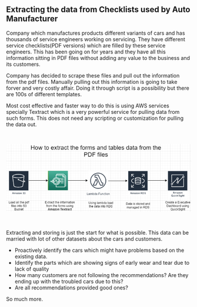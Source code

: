 ## Extracting the data from Checklists used by Auto Manufacturer

Company which manufactures products different variants of cars and has thousands of service engineers working on servicing. They have different service checklists(PDF versions) which are filled by these service engineers. This has been going on for years and they have all this information sitting in PDF files without adding any value to the business and its customers. 

Company has decided to scrape these files and pull out the information from the pdf files. Manually pulling out this information is going to take forver and very costly affair. Doing it through script is a possibility but there are 100s of different templates.

Most cost effective and faster way to do this is using AWS services specially Textract which is a very powerful service for pulling data from such forms. This does not need any scripting or customization for pulling the data out.

<br>

![](/images/AutoServiceChecklist.png)



<br>

Extracting and storing is just the start for what is possible. This data can be married with lot of other datasets about the cars and customers.

- Proactively identify the cars which might have problems based on the existing data.
- Identify the parts which are showing signs of early wear and tear due to lack of quality
- How many customers are not following the recommendations? Are they ending up with the troubled cars due to this?
- Are all recommendations provided good ones? 

So much more. 
